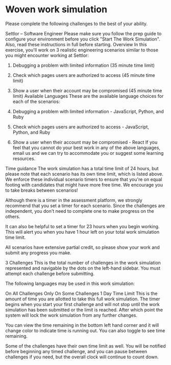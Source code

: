 # Woven work simulation
Please complete the following challenges to the best of your ability.

Settlor – Software Engineer
Please make sure you follow the prep guide to configure your environment before you click "Start The Work Simulation". Also, read these instructions in full before starting.
Overview
In this exercise, you'll work on 3 realistic engineering scenarios similar to those you might encounter working at Settlor:

1) Debugging a problem with limited information (35 minute time limit)
2) Check which pages users are authorized to access (45 minute time limit)
3) Show a user when their account may be compromised (45 minute time limit)
Available Languages
These are the available language choices for each of the scenarios:

1) Debugging a problem with limited information - JavaScript, Python, and Ruby
2) Check which pages users are authorized to access - JavaScript, Python, and Ruby
3) Show a user when their account may be compromised - React
If you feel that you cannot do your best work in any of the above languages, email us and we can try to accommodate you or suggest some learning resources.

Time guidance
The work simulation has a total time limit of 24 hours, but please note that each scenario has its own time limit, which is listed above. We enforce these individual scenario timers to ensure that you're on equal footing with candidates that might have more free time. We encourage you to take breaks between scenarios!

Although there is a timer in the assessment platform, we strongly recommend that you set a timer for each scenario. Since the challenges are independent, you don't need to complete one to make progress on the others.

It can also be helpful to set a timer for 23 hours when you begin working. This will alert you when you have 1 hour left on your total work simulation time limit.

All scenarios have extensive partial credit, so please show your work and submit any progress you make.

3 Challenges
This is the total number of challenges in the work simulation represented and navigable by the dots on the left-hand sidebar. You must attempt each challenge before submitting.

The following languages may be used in this work simulation:

On All Challenges
Only On Some Challenges 
1 Day Time Limit
This is the amount of time you are allotted to take this full work simulation. The timer begins when you start your first challenge and will not stop until the work simulation has been submitted or the limit is reached. After which point the system will lock the work simulation from any further changes.

You can view the time remaining in the bottom left hand corner and it will change color to indicate time is running out. You can also toggle to see time remaining.

Some of the challenges have their own time limit as well. You will be notified before beginning any timed challenge, and you can pause between challenges if you need, but the overall clock will continue to count down.
